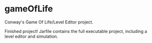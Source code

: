gameOfLife
==========

Conway's Game Of Life/Level Editor project.

Finished project! Jarfile contains the full executable project, including a level editor and simulation.
